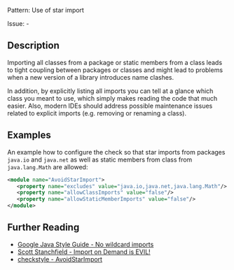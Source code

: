 Pattern: Use of star import

Issue: -

## Description

Importing all classes from a package or static members from a class leads to tight coupling between packages or classes and might lead to problems when a new version of a library introduces name clashes.

In addition, by explicitly listing all imports you can tell at a glance which class you meant to use, which simply makes reading the code that much easier. Also, modern IDEs should address possible maintenance issues related to explicit imports (e.g. removing or renaming a class).

## Examples

An example how to configure the check so that star imports from packages `java.io` and `java.net` as well as static members from class from `java.lang.Math` are allowed: 

```xml
<module name="AvoidStarImport">
   <property name="excludes" value="java.io,java.net,java.lang.Math"/>
   <property name="allowClassImports" value="false"/>
   <property name="allowStaticMemberImports" value="false"/>
</module>
```

## Further Reading

* [Google Java Style Guide - No wildcard imports](https://google.github.io/styleguide/javaguide.html#s3.3.1-wildcard-imports)
* [Scott Stanchfield - Import on Demand is EVIL!](http://javadude.com/articles/importondemandisevil.html)
* [checkstyle - AvoidStarImport](http://checkstyle.sourceforge.net/config_imports.html#AvoidStarImport)
